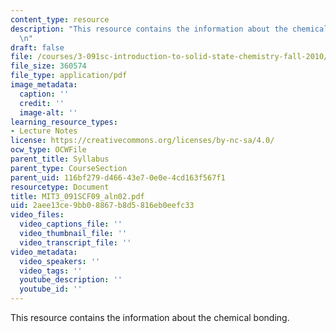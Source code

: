 ```yaml
---
content_type: resource
description: "This resource contains the information about the chemical bonding.\r\
  \n"
draft: false
file: /courses/3-091sc-introduction-to-solid-state-chemistry-fall-2010/2aee13ce9bb08867b8d5816eb0eefc33_MIT3_091SCF09_aln02.pdf
file_size: 360574
file_type: application/pdf
image_metadata:
  caption: ''
  credit: ''
  image-alt: ''
learning_resource_types:
- Lecture Notes
license: https://creativecommons.org/licenses/by-nc-sa/4.0/
ocw_type: OCWFile
parent_title: Syllabus
parent_type: CourseSection
parent_uid: 116bf279-d466-43e7-0e0e-4cd163f567f1
resourcetype: Document
title: MIT3_091SCF09_aln02.pdf
uid: 2aee13ce-9bb0-8867-b8d5-816eb0eefc33
video_files:
  video_captions_file: ''
  video_thumbnail_file: ''
  video_transcript_file: ''
video_metadata:
  video_speakers: ''
  video_tags: ''
  youtube_description: ''
  youtube_id: ''
---
```

This resource contains the information about the chemical bonding.